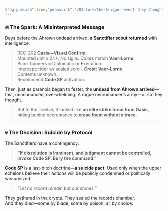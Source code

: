 ```yaml
---
{"dg-publish":true,"permalink":"/03-lore/the-trigger-event-they-thought-oasis-was-coming/"}
---
```


### 🔥 The Spark: A Misinterpreted Message

Days before the Ahrown undead arrived, **a Sanctifier scout returned** with intelligence:

> REC-202
> **Oasis—Visual Confirm.**  
> Mounted unit x 24+. No sigils. Colors match **Vaer-Lorne**.  
> Blank banners = Diplomatic or Execution.  
> Intercept: rider w/ sealed scroll. **Crest: Vaer-Lorne**.  
> Contents unknown.  
> Recommend **Code SP** activation.

Then, just as paranoia began to fester, the **undead from Ahrown arrived**—fast, unannounced, overwhelming. A rogue necromancer’s army—or so they thought.

> But to the Twelve, it looked like **an elite strike force from Oasis**, hiding behind necromancy to **erase them without a trace**.

---

### 💀 The Decision: Suicide by Protocol

The Sanctifiers have a contingency:

> **“If dissolution is imminent, and judgment cannot be controlled, invoke Code SP. Bury the command.”**

**Code SP** is a last-ditch doctrine—**a suicide pact**. Used only when the upper echelons believe their actions will be publicly condemned or politically weaponized.

> _“Let no record remain but our stones.”_

They gathered in the crypts. They sealed the records chamber.  
And they died—some by blade, some by poison, all by choice.
